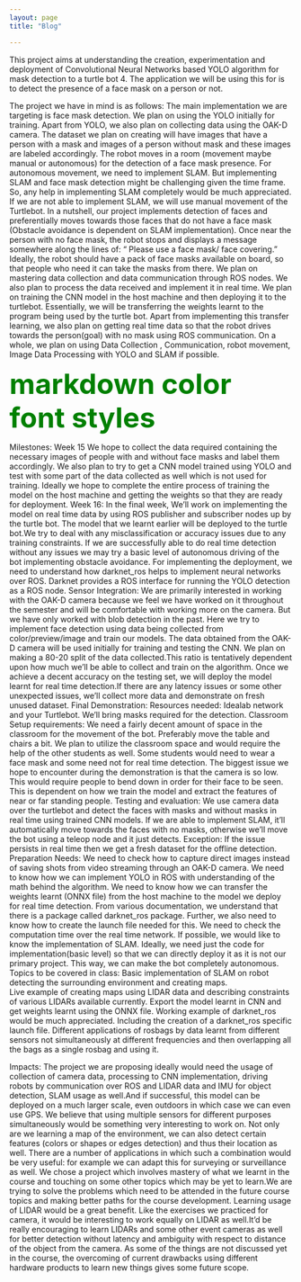 ```yaml
---
layout: page
title: "Blog"

---
```


This project aims at understanding the creation, experimentation and deployment of Convolutional 
Neural Networks based YOLO algorithm for mask detection to a turtle bot 4. The application we will
be using this for is to detect the presence of a face mask on a person or not. 

The project we have in mind is as follows: 
The main implementation we are targeting is face mask detection. We plan on using the YOLO initially for training. Apart from YOLO, we also plan on collecting data using the OAK-D camera. The dataset we plan on creating will have images that have a person with a mask and images of a person without mask and these images are labeled accordingly. 
The robot moves in a room (movement maybe manual or autonomous) for the detection of a face mask presence. For autonomous movement, we need to implement SLAM. But implementing SLAM and face mask detection might be challenging given the time frame. So, any help in implementing SLAM completely would be much appreciated. If we are not able to implement SLAM, we will use manual movement of the Turtlebot.
In a nutshell, our project implements detection of faces and preferentially moves towards those faces that do not have a face mask (Obstacle avoidance is dependent on SLAM implementation). Once near the person with no face mask, the robot stops and displays a message somewhere along the lines of: “ Please use a face mask/ face covering.” Ideally, the robot should have a pack of face masks available on board, so that people who need it can take the masks from there.
We plan on mastering data collection and data communication through ROS nodes. We also plan to process the data received and implement it in real time. We plan on training the CNN model in the host machine and then deploying it to the turtlebot. Essentially, we will be transferring the weights learnt to the program being used by the turtle bot. Apart from implementing this transfer learning, we also plan on getting real time data so that the robot drives towards the person(goal) with no mask using ROS communication. 
On a whole, we plan on using Data Collection , Communication, robot movement, Image Data Processing with YOLO and SLAM if possible.

<span style="color:green;font-weight:700;font-size:50px">
    markdown color font styles
</span>

Milestones:
Week 15
We hope to collect the data required containing the necessary images of people with and without face masks and label them accordingly. We also plan to try to get a CNN model trained using YOLO and test with some part of the data collected as well which is not used for training. Ideally we hope to complete the entire process of training the model on the host machine and getting the weights so that they are ready for deployment.
Week 16:
In the final week, We’ll work on implementing the model on real time data by using  ROS publisher and subscriber nodes up by the turtle bot. The model that we learnt earlier will be deployed to the turtle bot.We try to deal with any misclassification or accuracy issues due to any training constraints. If we are successfully able to do real time detection without any issues we may try a basic level of autonomous driving of the bot implementing obstacle avoidance. 
For implementing the deployment, we need to understand how darknet_ros helps to implement neural networks over ROS. Darknet provides a ROS interface for running the YOLO detection as a ROS node.
Sensor Integration:
We are primarily interested in working with the OAK-D camera because we feel we have worked on it throughout the semester and will be comfortable with working more on the camera. But we have only worked with blob detection in the past. Here we try to implement face detection using data being collected from color/preview/image and train our models.
The data obtained from the OAK-D camera will be used initially for training and testing the CNN. We plan on making a 80-20 split of the data collected.This ratio is tentatively dependent upon how much we’ll be able to collect and train on the algorithm. 
Once we achieve a decent accuracy on the testing set, we will deploy the model learnt for real time detection.If there are any latency issues or some other unexpected issues, we’ll collect more data and demonstrate on fresh unused dataset.
Final Demonstration:
Resources needed:
Idealab network and your Turtlebot. We’ll bring masks required for the detection.
Classroom Setup requirements:  We need a fairly decent amount of space in the classroom for the movement of the bot. Preferably move the table and chairs a bit. 
We plan to utilize the classroom space and would require the help of the other students as well. Some students would need to wear a face mask and some need not for real time detection.
The biggest issue we hope to encounter during the demonstration is that the camera is so low. This would require people to bend down in order for their face to be seen. This is dependent on how we train the model and extract the features of near or far standing people.
Testing and evaluation:
We use camera data over the turtlebot and detect the faces with masks and without masks in real time using trained CNN models. If we are able to implement SLAM, it’ll automatically move towards the faces with no masks, otherwise we’ll  move the bot using a teleop node and it just detects. 
Exception: If the issue persists in real time then we get a fresh dataset for the offline detection.
Preparation Needs:
We need to check how to capture direct images instead of saving shots from video streaming through an OAK-D camera.
We need to know how we can implement YOLO in ROS with understanding of the math behind the algorithm.
We need to know how we can transfer the weights learnt (ONNX file) from the host machine to the model we deploy for real time detection. From various documentation, we understand that there is a package called darknet_ros package. Further, we also need to know how to create the launch file needed for this.
We need to check the computation time over the real time network.
If possible, we would like to know the implementation of SLAM. Ideally, we need just the code for implementation(basic level) so that we can directly deploy it as it is not our primary project. This way, we can make the bot completely autonomous.
Topics to be covered in class:
Basic implementation of SLAM on robot detecting the surrounding environment and creating maps.  
Live example of creating maps using LIDAR data and describing constraints of various LIDARs available currently.
Export the model learnt in CNN and get weights learnt using the ONNX file.
Working example of darknet_ros would be much appreciated. Including the creation of a darknet_ros specific launch file.
Different applications of rosbags by data learnt from different sensors not simultaneously at different frequencies and then overlapping all the bags as a single rosbag and using it.

Impacts:
The project we are proposing ideally would need the usage of collection of camera data, processing to CNN implementation, driving robots by communication over ROS and LIDAR data and IMU for object detection, SLAM usage as well.And if successful, this model can be deployed on a much larger scale, even outdoors in which case we can even use GPS.  We believe that using multiple sensors for different purposes simultaneously would be something very interesting to work on. 
Not only are we learning a map of the environment, we can also detect certain features (colors or shapes or edges detection) and thus their location as well. There are a number of applications in which such a combination would be very useful: for example we can adapt this for surveying or surveillance as well. 
We chose a project which involves mastery of what we learnt in the course and touching on some other topics which may be yet to learn.We are trying to  solve the problems which need to be attended in the future course topics and making better paths for the course development.
Learning usage of LIDAR would be a great benefit. Like the exercises we practiced for camera, it would be interesting to work equally on LIDAR as well.It’d be really encouraging to learn LIDARs and some other event cameras as well for better detection without latency and ambiguity with respect to distance of the object from the camera.
As some of the things are not discussed yet in the course, the overcoming of current drawbacks using different hardware products to learn new things gives some future scope.

